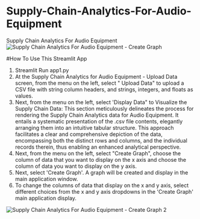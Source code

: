 # Supply-Chain-Analytics-For-Audio-Equipment
Supply Chain Analytics For Audio Equipment
![Supply Chain Analytics For Audio Equipment - Create Graph](https://github.com/SimpleMobileResponsiveWebsites/Supply-Chain-Analytics-For-Audio-Equipment/assets/25598949/1396fd74-21af-47b0-bf34-25cf2d022bde)

#How To Use This Streamlit App
1. Streamlit Run app1.py
2. At the Supply Chain Analytics for Audio Equipment - Upload Data screen, from the menu on the left, select " Upload Data" to upload a CSV file with string column headers, and strings, integers, and floats as values.
3. Next, from the menu on the left, select 'Display Data" to Visualize the Supply Chain Data:
This section meticulously delineates the process for rendering the Supply Chain Analytics data for Audio Equipment. It entails a systematic presentation of the .csv file contents, elegantly arranging them into an intuitive tabular structure. This approach facilitates a clear and comprehensive depiction of the data, encompassing both the distinct rows and columns, and the individual records therein, thus enabling an enhanced analytical perspective.
4. Next, from the menu on the left, select "Create Graph", choose the column of data that you want to display on the x axis and choose the column of data you want to display on the y axis.
5. Next, select 'Create Graph'.  A graph will be created and display in the main application window.
6. To change the columns of data that display on the x and y axis, select different choices from the x and y axis dropdowns in the 'Create Graph' main application display.
   
![Supply Chain Analytics For Audio Equipment - Create Graph 2](https://github.com/SimpleMobileResponsiveWebsites/Supply-Chain-Analytics-For-Audio-Equipment/assets/25598949/b8ccea22-ae9d-4577-b0b5-11b11a7be98f)

